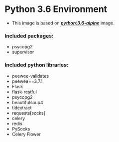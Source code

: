 # Python 3.6 Environment

- This image is based on [***python:3.6-alpine***](https://hub.docker.com/_/python) image.

### Included packages:

- psycopg2
- supervisor

### Included python libraries:

- peewee-validates
- peewee==3.7.1
- Flask
- flask-restful
- psycopg2
- beautifulsoup4
- tldextract
- requests[socks]
- celery
- redis
- PySocks
- Celery Flower
